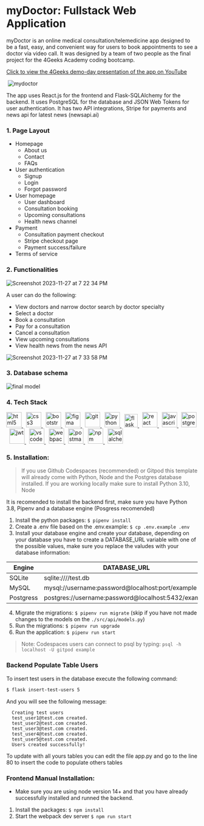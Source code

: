 # myDoctor: Fullstack Web Application

myDoctor is an online medical consultation​/telemedicine app designed to be a fast, easy, and convenient​ way for users to book appointments to see a doctor via video call​. It was designed by a team of two people as the final project for the 4Geeks Academy coding bootcamp.

[Click to view the 4Geeks demo-day presentation of the app on YouTube](https://www.youtube.com/embed/96A5468YY5Y?start=2152&end=3049)

​
![mydoctor](https://github.com/Jide-Muritala/europe-fs-pt11-group4/assets/115728688/a8d35222-dc98-4cdd-8b17-9ab80574a8cd)

The app uses React.js for the frontend and Flask-SQLAlchemy for the backend. It uses PostgreSQL for the database and JSON Web Tokens for user authentication. 
It has two API integrations, Stripe for payments and news api for latest news (newsapi.ai) 


### 1. Page Layout
- Homepage
  - About us
  - Contact
  - FAQs
- User authentication
  - Signup
  - Login
  - Forgot password
- User homepage
  - User dashboard
  - Consultation booking
  - Upcoming consultations
  - Health news channel
- Payment
  - Consultation payment checkout
  - Stripe checkout page 
  - Payment success/failure
- Terms of service

### 2. Functionalities
![Screenshot 2023-11-27 at 7 22 34 PM](https://github.com/Jide-Muritala/europe-fs-pt11-group4/assets/115728688/023498f6-191f-48dd-b73a-1a66459b567d)

A user can do the following:
- View doctors and narrow doctor search by doctor specialty
- Select a doctor​
- Book​ a consultation
- Pay​ for a consultation
- Cancel​ a consultation
- View upcoming consultations​
- View health news from the news API
  
![Screenshot 2023-11-27 at 7 33 58 PM](https://github.com/Jide-Muritala/europe-fs-pt11-group4/assets/115728688/fd93ef83-c9f6-4e95-962a-15d5d22f7686)


### 3. Database schema

![final model](https://github.com/Jide-Muritala/europe-fs-pt11-group4/assets/115728688/b469128c-2113-4222-94c6-9e735282969a)

### 4. Tech Stack
<p align="left">
<a href="https://www.w3.org/html/" target="_blank" rel="noreferrer"> <img src="https://cdn.jsdelivr.net/gh/devicons/devicon/icons/html5/html5-original.svg" alt="html5" width="40" height="40"/> </a>
&nbsp;
<a href="https://www.w3schools.com/css/" target="_blank" rel="noreferrer"> <img src="https://cdn.jsdelivr.net/gh/devicons/devicon/icons/css3/css3-original.svg" alt="css3" width="40" height="40"/> </a>
&nbsp;
<a href="https://getbootstrap.com" target="_blank" rel="noreferrer"> <img src="https://icongr.am/devicon/bootstrap-plain.svg?size=50&color=6d06b1" alt="bootstrap" width="40" height="40"/> </a> 
&nbsp;
<a href="https://www.figma.com/" target="_blank" rel="noreferrer"> <img src="https://www.vectorlogo.zone/logos/figma/figma-icon.svg" alt="figma" width="40" height="40"/> </a> 
&nbsp; 
<a href="https://git-scm.com/" target="_blank" rel="noreferrer"> <img src="https://www.vectorlogo.zone/logos/git-scm/git-scm-icon.svg" alt="git" width="40" height="40"/> </a> 
&nbsp;
<a href="https://www.python.org" target="_blank" rel="noreferrer"> <img src="https://cdn.jsdelivr.net/gh/devicons/devicon/icons/python/python-original.svg" alt="python" width="40" height="40"/> </a> 
&nbsp;
<a href="https://flask.palletsprojects.com" target="_blank" rel="noreferrer"> <img src="https://icongr.am/simple/flask.svg?size=40&color=ffffff&colored=false" alt="flask" width="35" height="35"/> </a> 
&nbsp;
<a href="https://react.dev/" target="_blank" rel="noreferrer"> <img src="https://cdn.jsdelivr.net/gh/devicons/devicon/icons/react/react-original.svg" alt="react" width="40" height="40"/> </a> 
&nbsp;
<a href="https://developer.mozilla.org/en-US/docs/Web/JavaScript" target="_blank" rel="noreferrer"> <img src="https://cdn.jsdelivr.net/gh/devicons/devicon/icons/javascript/javascript-original.svg" alt="javascript" width="40" height="40"/> </a>   
&nbsp;
<a href="https://www.postgresql.org/" target="_blank" rel="noreferrer"> <img src="https://cdn.jsdelivr.net/gh/devicons/devicon/icons/postgresql/postgresql-original.svg" alt="postgresql" width="40" height="40"/> </a> 
&nbsp; 
<a href="https://jwt.io" target="_blank" rel="noreferrer"> <img src="https://cdn.worldvectorlogo.com/logos/jwt-3.svg" alt="jwt" width="40" height="40"/> </a>
&nbsp;
<a href="https://code.visualstudio.com/" target="_blank" rel="noreferrer"> <img src="https://deviconapi.vercel.app/vscode?color=3C99D4ff&size=128" alt="vscode" width="40" height="40"/> </a> 
&nbsp;
<a href="https://webpack.js.org" target="_blank" rel="noreferrer"> <img src="https://icongr.am/devicon/webpack-original.svg?size=128&color=currentColor" alt="webpack" width="40" height="40"/> </a>
&nbsp;
<a href="https://www.postman.com" target="_blank" rel="noreferrer"> <img src="https://skillicons.dev/icons?i=postman" alt="postman" width="40" height="40"/> </a>
&nbsp;
<a href="https://www.npmjs.com/" target="_blank" rel="noreferrer"> <img src="https://cdn.jsdelivr.net/gh/devicons/devicon/icons/npm/npm-original-wordmark.svg" alt="npm" width="40" height="40"/> </a>
&nbsp; 
<a href="https://www.sqlalchemy.org" target="_blank" rel="noreferrer"> <img src="https://deviconapi.vercel.app/sqlalchemy?color=ff0000ff&size=128" alt="sqlalchemy" width="40" height="40"/> </a>
</p>



### 5. Installation:

> If you use Github Codespaces (recommended) or Gitpod this template will already come with Python, Node and the Postgres database installed. If you are working locally make sure to install Python 3.10, Node 

It is recomended to install the backend first, make sure you have Python 3.8, Pipenv and a database engine (Posgress recomended)

1. Install the python packages: `$ pipenv install`
2. Create a .env file based on the .env.example: `$ cp .env.example .env`
3. Install your database engine and create your database, depending on your database you have to create a DATABASE_URL variable with one of the possible values, make sure you replace the valudes with your database information:

| Engine    | DATABASE_URL                                        |
| --------- | --------------------------------------------------- |
| SQLite    | sqlite:////test.db                                  |
| MySQL     | mysql://username:password@localhost:port/example    |
| Postgress | postgres://username:password@localhost:5432/example |

4. Migrate the migrations: `$ pipenv run migrate` (skip if you have not made changes to the models on the `./src/api/models.py`)
5. Run the migrations: `$ pipenv run upgrade`
6. Run the application: `$ pipenv run start`

> Note: Codespaces users can connect to psql by typing: `psql -h localhost -U gitpod example`

### Backend Populate Table Users

To insert test users in the database execute the following command:

```sh
$ flask insert-test-users 5
```

And you will see the following message:

```
  Creating test users
  test_user1@test.com created.
  test_user2@test.com created.
  test_user3@test.com created.
  test_user4@test.com created.
  test_user5@test.com created.
  Users created successfully!
```

To update with all yours tables you can edit the file app.py and go to the line 80 to insert the code to populate others tables

### Frontend Manual Installation:

-   Make sure you are using node version 14+ and that you have already successfully installed and runned the backend.

1. Install the packages: `$ npm install`
2. Start the webpack dev server `$ npm run start`
